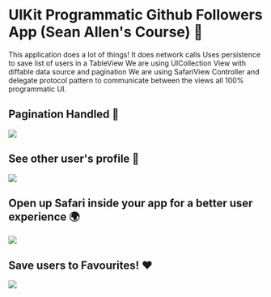 
# UIKit Programmatic Github Followers App (Sean Allen's Course) 📝

This application does a lot of things!
It does network calls
Uses persistence to save list of users in a TableView
We are using UICollection View with diffable data source and pagination
We are using SafariView Controller and delegate protocol pattern to communicate between the views all 100% programmatic UI.


## Pagination Handled 📝
![](https://github.com/[aaadityaaaa]/[GitHubFollowers]/blob/[main]/one.PNG?raw=true)

## See other user's profile 📝

![](https://github.com/[aaadityaaaa]/[GitHubFollowers]/blob/[main]/two.PNG?raw=true)

## Open up Safari inside your app for a better user experience 🌍

![](https://github.com/[aaadityaaaa]/[GitHubFollowers]/blob/[main]/three.PNG?raw=true)


## Save users to Favourites! ❤️

![](https://github.com/[aaadityaaaa]/[GitHubFollowers]/blob/[main]/four.PNG?raw=true)
